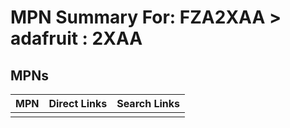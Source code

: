 



# MPN Summary For: FZA2XAA > adafruit : 2XAA

## MPNs
  

|MPN|Direct Links|Search Links|
| :--- | :--- | :--- |
||||
